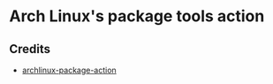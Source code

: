 # Arch Linux's package tools action

## Credits

- [archlinux-package-action
](https://github.com/heyhusen/archlinux-package-action)